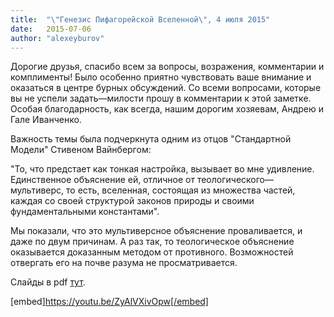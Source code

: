 ```yaml
---
title:  "\"Генезис Пифагорейской Вселенной\", 4 июля 2015"
date:   2015-07-06
author: "alexeyburov"
---
```


Дорогие друзья, спасибо всем за вопросы, возражения, комментарии и комплименты! Было особенно приятно чувствовать ваше внимание и оказаться в центре бурных обсуждений. Со всеми вопросами, которые вы не успели задать—милости прошу в комментарии к этой заметке. Особая благодарность, как всегда, нашим дорогим хозяевам, Андрею и Гале Иванченко.

Важность темы была подчеркнута одним из отцов "Стандартной Модели" Стивеном Вайнбергом:

"<span class="s1">То, что предстает как тонкая настройка, вызывает во мне удивление. Единственное объяснение ей, отличное от теологического—мультиверс, то есть, вселенная, состоящая из множества частей, каждая со своей структурой законов природы и своими фундаментальными константами".</span>

Мы показали, что это мультиверсное объяснение проваливается, и даже по двум причинам. А раз так, то теологическое объяснение оказывается доказанным методом от противного. Возможностей отвергать его на почве разума не просматривается.

Слайды в pdf <a href="http://www.fermisocietyofphilosophy.org/CFF/Faith%20of%20Science/Nature_of_Laws_of%20Nature_ru.pdf">тут</a>.

[embed]https://youtu.be/ZyAlVXivOpw[/embed]